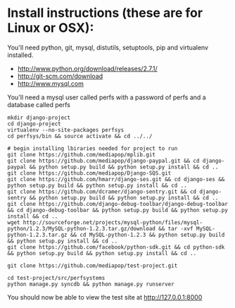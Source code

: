 Install instructions (these are for Linux or OSX):
==================================================

You'll need python, git, mysql, distutils, setuptools, pip and virtualenv installed.

* http://www.python.org/download/releases/2.7.1/
* http://git-scm.com/download
* http://www.mysql.com

You'll need a mysql user called perfs with a password of perfs and a database called perfs

    mkdir django-project
    cd django-project
    virtualenv --no-site-packages perfsys
    cd perfsys/bin && source activate && cd ../../

    # begin installing lbiraries needed for project to run
    git clone https://github.com/mediapop/mplib.git
    git clone https://github.com/mediapop/django-paypal.git && cd django-paypal && python setup.py build && python setup.py install && cd ..
    git clone https://github.com/mediapop/Django-SQS.git
    git clone https://github.com/hmarr/django-ses.git && cd django-ses && python setup.py build && python setup.py install && cd ..
    git clone https://github.com/dcramer/django-sentry.git && cd django-sentry && python setup.py build && python setup.py install && cd ..
    git clone https://github.com/django-debug-toolbar/django-debug-toolbar && cd django-debug-toolbar && python setup.py build && python setup.py install && cd ..
    wget http://sourceforge.net/projects/mysql-python/files/mysql-python/1.2.3/MySQL-python-1.2.3.tar.gz/download && tar -xvf MySQL-python-1.2.3.tar.gz && cd MySQL-python-1.2.3 && python setup.py build && python setup.py install && cd ..
    git clone https://github.com/facebook/python-sdk.git && cd python-sdk && python setup.py build && python setup.py install && cd ..

    git clone https://github.com/mediapop/test-project.git

    cd test-project/src/perfsystems
    python manage.py syncdb && python manage.py runserver

You should now be able to view the test site at http://127.0.0.1:8000

